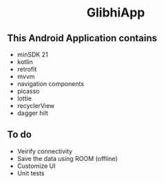 <h1 align="center">GlibhiApp</h1>

## This Android Application contains

- minSDK 21
- kotlin
- retrofit
- mvvm
- navigation components
- picasso
- lottie
- recyclerView
- dagger hilt

## To do

- Veirify connectivity
- Save the data using ROOM (offline)
- Customize UI
- Unit tests

